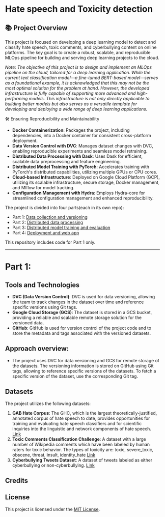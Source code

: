 # Hate speech and Toxicity detection

## 📚 Project Overview
This project is focused on developing a deep learning model to detect and classify hate speech, toxic comments, and cyberbullying content on online platforms. The key goal is to create a robust, scalable, and reproducible MLOps pipeline for building and serving deep learning projects to the cloud.

*Note: The objective of this project is to design and implement an MLOps pipeline on the cloud, tailored for a deep learning application. While the current text classification model—a fine-tuned BERT-based model—serves as a foundational example, it is acknowledged that this may not be the most optimal solution for the problem at hand. However, the developed infrastructure is fully capable of supporting more advanced and high-performing models. This infrastructure is not only directly applicable to building better models but also serves as a versatile template for developing and deploying a wide range of deep learning applications.*

🛠️ Ensuring Reproducibility and Maintainability
- **Docker Containerization**: Packages the project, including dependencies, into a Docker container for consistent cross-platform deployment.
- **Data Version Control with DVC**: Manages dataset changes with DVC, enabling reproducible experiments and seamless model retraining.
- **Distributed Data Processing with Dask**: Uses Dask for efficient, scalable data preprocessing and feature engineering.
- **Distributed Model Training with PyTorch**: Accelerates training with PyTorch's distributed capabilities, utilizing multiple GPUs or CPU cores.
- **Cloud-based Infrastructure**: Deployed on Google Cloud Platform (GCP), utilizing its scalable infrastructure, secure storage, Docker management, and Mlflow for model tracking.
- **Configuration Management with Hydra**: Employs Hydra-core for streamlined configuration management and enhanced reproducibility.

The project is divided into four parts(each in its own repo):
- Part 1: [Data collection and versioning]()
- Part 2: [Distributed data processing]()
- Part 3: [Distributed model training and evaluation]()
- Part 4: [Deployment and web app]()

This repository includes code for Part 1 only. 

---

# Part 1:

## Tools and Technologies
- **DVC (Data Version Control)**: DVC is used for data versioning, allowing the team to track changes in the dataset over time and reference specific versions using Git tags.
- **Google Cloud Storage (GCS)**: The dataset is stored in a GCS bucket, providing a reliable and scalable remote storage solution for the versioned data.
- **GitHub**: GitHub is used for version control of the project code and to store the metadata and tags associated with the versioned datasets.

## Approach overview: 
- The project uses DVC for data versioning and GCS for remote storage of the datasets. The versioning information is stored on GitHub using Git tags, allowing to reference specific versions of the datasets.
To fetch a specific version of the dataset, use the corresponding Git tag.

## Datasets
The project utilizes the following datasets:
1. **GAB Hate Corpus**: The GHC, which is the largest theoretically-justified, annotated corpus of hate speech to date, provides opportunities for training and evaluating hate speech classifiers and for scientific inquiries into the linguistic and network components of hate speech. [Link](https://osf.io/edua3/)
2. **Toxic Comments Classification Challenge**: A dataset with a large number of Wikipedia comments which have been labeled by human raters for toxic behavior. The types of toxicity are: toxic, severe_toxic, obscene, threat, insult, identity_hate [Link](https://www.kaggle.com/c/jigsaw-toxic-comment-classification-challenge)
3. **Cyberbullying Tweets Dataset**: A dataset of tweets labeled as either cyberbullying or non-cyberbullying. [Link](https://www.kaggle.com/datasets/saurabhshahane/cyberbullying-dataset)

## Credits

## License
This project is licensed under the [MIT License](LICENSE).
